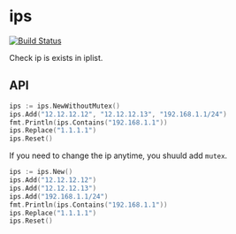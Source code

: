 # ips

[![Build Status](https://github.com/vicanso/ips/workflows/Test/badge.svg)](https://github.com/vicanso/ips/actions)

Check ip is exists in iplist.

## API

```go
ips := ips.NewWithoutMutex()
ips.Add("12.12.12.12", "12.12.12.13", "192.168.1.1/24")
fmt.Println(ips.Contains("192.168.1.1"))
ips.Replace("1.1.1.1")
ips.Reset()
```

If you need to change the ip anytime, you shuuld add `mutex`.

```go
ips := ips.New()
ips.Add("12.12.12.12")
ips.Add("12.12.12.13")
ips.Add("192.168.1.1/24")
fmt.Println(ips.Contains("192.168.1.1"))
ips.Replace("1.1.1.1")
ips.Reset()
```